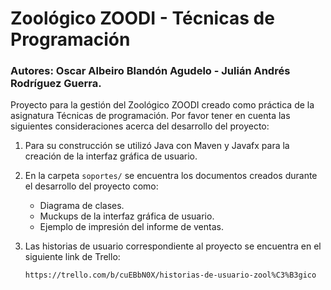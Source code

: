 # Zoológico ZOODI - Técnicas de Programación

### Autores: Oscar Albeiro Blandón Agudelo - Julián Andrés Rodríguez Guerra.

Proyecto para la gestión del Zoológico ZOODI creado como práctica de la asignatura Técnicas de programación.
Por favor tener en cuenta las siguientes consideraciones acerca del desarrollo del proyecto:

1. Para su construcción se utilizó Java con Maven y Javafx para la creación de la interfaz gráfica de usuario.
2. En la carpeta `soportes/` se encuentra los documentos creados durante el desarrollo del proyecto como:
   - Diagrama de clases.
   - Muckups de la interfaz gráfica de usuario.
   - Ejemplo de impresión del informe de ventas.
3. Las historias de usuario correspondiente al proyecto se encuentra en el siguiente link de Trello:

   ```https://trello.com/b/cuEBbN0X/historias-de-usuario-zool%C3%B3gico```

